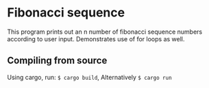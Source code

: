 # Fibonacci sequence
This program prints out an n number of fibonacci sequence numbers according to user input. Demonstrates use of for loops as well.

## Compiling from source
Using cargo, run:
`$ cargo build`, Alternatively `$ cargo run`
